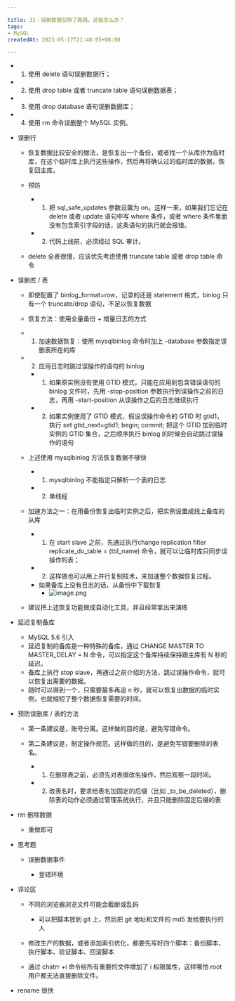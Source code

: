 ```yaml
---

title: 31｜误删数据后除了跑路，还能怎么办？
tags:
- MySQL
createdAt: 2023-05-17T21:48:05+08:00

---
```


- 1. 使用 delete 语句误删数据行；
- 2. 使用 drop table 或者 truncate table 语句误删数据表；
- 3. 使用 drop database 语句误删数据库；
- 4. 使用 rm 命令误删整个 MySQL 实例。
- 误删行

  - 恢复数据比较安全的做法，是恢复出一个备份，或者找一个从库作为临时库，在这个临时库上执行这些操作，然后再将确认过的临时库的数据，恢复回主库。
  - 预防

    - 1. 把 sql_safe_updates 参数设置为 on。这样一来，如果我们忘记在 delete 或者 update 语句中写 where 条件，或者 where 条件里面没有包含索引字段的话，这条语句的执行就会报错。
    - 2. 代码上线前，必须经过 SQL 审计。

  - delete 全表很慢，应该优先考虑使用 truncate table 或者 drop table 命令

- 误删库 / 表

  - 即使配置了 binlog_format=row，记录的还是 statement 格式，binlog 只有一个 truncate/drop 语句，不足以恢复数据
  - 恢复方法：使用全量备份 + 增量日志的方式
  - 1. 加速数据恢复：使用 mysqlbinlog 命令时加上 -database 参数指定误删表所在的库
  - 2. 应用日志时跳过误操作的语句的 binlog

    - 1. 如果原实例没有使用 GTID 模式，只能在应用到包含错误语句的 binlog 文件时，先用 -stop-position 参数执行到误操作之前的日志，再用 -start-position 从误操作之后的日志继续执行
    - 2. 如果实例使用了 GTID 模式，假设误操作命令的 GTID 时 gtid1，执行 set gtid_next=gtid1; begin; commit; 把这个 GTID 加到临时实例的 GTID 集合，之后顺序执行 binlog 的时候会自动跳过误操作的语句

  - 上述使用 mysqlbinlog 方法恢复数据不够快

    - 1. mysqlbinlog 不能指定只解析一个表的日志
    - 2. 单线程

  - 加速方法之一：在用备份恢复出临时实例之后，把实例设置成线上备库的从库

    - 1. 在 start slave 之前，先通过执行change replication filter replicate_do_table = (tbl_name) 命令，就可以让临时库只同步误操作的表；
    - 2. 这样做也可以用上并行复制技术，来加速整个数据恢复过程。
    - 如果备库上没有日志的话，从备份中下载恢复
      - ![image.png](https://cdn.jsdelivr.net/gh/11ze/static/images/mysql45-31-1.png)


  - 建议把上述恢复功能做成自动化工具，并且经常拿出来演练

- 延迟复制备库

  - MySQL 5.6 引入
  - 延迟复制的备库是一种特殊的备库，通过 CHANGE MASTER TO MASTER_DELAY = N 命令，可以指定这个备库持续保持跟主库有 N 秒的延迟。
  - 备库上执行 stop slave，再通过之前介绍的方法，跳过误操作命令，就可以恢复出需要的数据。
  - 随时可以得到一个，只需要最多再追 n 秒，就可以恢复出数据的临时实例，也就缩短了整个数据恢复需要的时间。

- 预防误删库 / 表的方法

  - 第一条建议是，账号分离。这样做的目的是，避免写错命令。
  - 第二条建议是，制定操作规范。这样做的目的，是避免写错要删除的表名。

    - 1. 在删除表之前，必须先对表做改名操作，然后观察一段时间。
    - 2. 改表名时，要求给表名加固定的后缀（比如 _to_be_deleted），删除表的动作必须通过管理系统执行，并且只能删除固定后缀的表

- rm 删除数据

  - 重做即可

- 思考题

  - 误删数据事件

    - 登错环境

- 评论区

  - 不同的浏览器浏览文件可能会截断或乱码

    - 可以把脚本放到 git 上，然后把 git 地址和文件的 md5 发给要执行的人

  - 修改生产的数据，或者添加索引优化，都要先写好四个脚本：备份脚本、执行脚本、验证脚本、回滚脚本
  - 通过 chatrr +i 命令给所有重要的文件增加了 i 权限属性，这样哪怕 root 用户都无法直接删除文件。
- rename 很快
